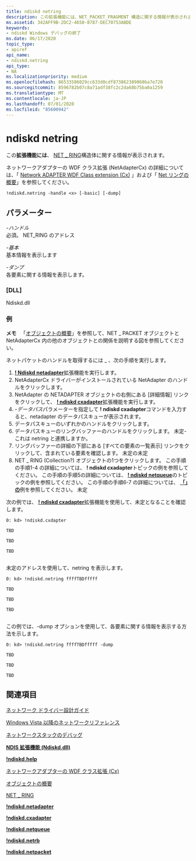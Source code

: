 ```yaml
---
title: ndiskd netring
description: この拡張機能には、NET_PACKET_FRAGMENT 構造に関する情報が表示されます。
ms.assetid: 342AFF9B-2DC2-4650-8787-DEC70753ABDE
keywords:
- ndiskd Windows デバッグの終了
ms.date: 06/17/2020
topic_type:
- apiref
api_name:
- ndiskd.netring
api_type:
- NA
ms.localizationpriority: medium
ms.openlocfilehash: 86533586029cc633d0cdf873862389060ba7e720
ms.sourcegitcommit: 8596782b07c8a71adf38fc2c2da68b75ba0a1259
ms.translationtype: MT
ms.contentlocale: ja-JP
ms.lasthandoff: 07/01/2020
ms.locfileid: "85600942"
---
```

# <a name="ndiskdnetring"></a>ndiskd netring

この**拡張機能には**、 [NET \_ RING](https://docs.microsoft.com/windows-hardware/drivers/ddi/ring/ns-ring-_net_ring)構造体に関する情報が表示されます。

ネットワークアダプターの WDF クラス拡張 (NetAdapterCx) の詳細については、「 [Network ADAPTER WDF Class extension (Cx)](https://docs.microsoft.com/windows-hardware/drivers/netcx) 」および「 [Net リングの概要](https://docs.microsoft.com/windows-hardware/drivers/netcx/introduction-to-net-rings)」を参照してください。

```console
!ndiskd.netring -handle <x> [-basic] [-dump]
```

## <a name="parameters"></a>パラメーター

*-ハンドル*   
必須。 NET_RING のアドレス

*-基本*    
基本情報を表示します

*-ダンプ*    
各要素に関する情報を表示します。

### <a name="dll"></a>[DLL]

Ndiskd.dll

### <a name="examples"></a>例

**メモ**   「[オブジェクトの概要](https://docs.microsoft.com/windows-hardware/drivers/netcx/summary-of-objects)」を参照して、NET \_ PACKET オブジェクトと NetAdapterCx 内の他のオブジェクトとの関係を説明する図を参照してください。

ネットパケットのハンドルを取得するには \_ 、次の手順を実行します。

1. [**! Ndiskd netadapter**](-ndiskd-netadapter.md)拡張機能を実行します。
2. NetAdapterCx ドライバーがインストールされている NetAdapter のハンドルをクリックします。
3. NetAdapter の NETADAPTER オブジェクトの右側にある [詳細情報] リンクをクリックして、 [**! ndiskd cxadapter**](-ndiskd-cxadapter.md)拡張機能を実行します。
4. *-データパス*パラメーターを指定して **! ndiskd cxadapter**コマンドを入力すると、netadapter のデータパスキューが表示されます。
5. データパスキューのいずれかのハンドルをクリックします。
6. データパスキューのリングバッファーのハンドルをクリックします。 未定-これは netring と連携しますか。
7. リングバッファーの詳細の下部にある [すべての要素の一覧表示] リンクをクリックして、含まれている要素を確認します。 未定の未定
8. NET \_ RING (Collection?) オブジェクトの1つをクリックします。
この手順の手順1-4 の詳細については、 **! ndiskd cxadapter**トピックの例を参照してください。 この手順の手順5の詳細については、 [**! ndiskd netqueue**](-ndiskd-netqueue.md)のトピックの例を参照してください。 この手順の手順6-7 の詳細については、 [**「」の**](-ndiskd-netrb.md)例を参照してください。 未定  

次の例では、 [**! ndiskd cxadapter**](-ndiskd-cxadapter.md)拡張機能を使用して、未定となることを確認します。

```console
0: kd> !ndiskd.cxdapter 

TBD

TBD

TBD


```

未定のアドレスを使用して、netring を表示します。

```console
0: kd> !ndiskd.netring ffffTBDfffff

TBD

TBD

TBD


```

この例では、-dump オプションを使用して、各要素に関する情報を表示する方法を示します。

```console
0: kd> !ndiskd.netring ffffTBDfffff -dump

TBD

TBD

TBD

```

## <a name="see-also"></a>関連項目

[ネットワーク ドライバー設計ガイド](https://docs.microsoft.com/windows-hardware/drivers/network/index)

[Windows Vista 以降のネットワークリファレンス](https://docs.microsoft.com/windows-hardware/drivers/ddi/_netvista/)

[ネットワークスタックのデバッグ](https://channel9.msdn.com/Shows/Defrag-Tools/Defrag-Tools-175-Debugging-the-Network-Stack)

[**NDIS 拡張機能 (Ndiskd.dll)**](ndis-extensions--ndiskd-dll-.md)

[**!ndiskd.help**](-ndiskd-help.md)

[ネットワークアダプターの WDF クラス拡張 (Cx)](https://docs.microsoft.com/windows-hardware/drivers/netcx)

[オブジェクトの概要](https://docs.microsoft.com/windows-hardware/drivers/netcx/summary-of-objects)

[NET \_ RING](https://docs.microsoft.com/windows-hardware/drivers/ddi/ring/ns-ring-_net_ring)

[**!ndiskd.netadapter**](-ndiskd-netadapter.md)

[**!ndiskd.cxadapter**](-ndiskd-cxadapter.md)

[**!ndiskd.netqueue**](-ndiskd-netqueue.md)

[**!ndiskd.netrb**](-ndiskd-netrb.md)

[**!ndiskd.netpacket**](-ndiskd-netpacket.md)
